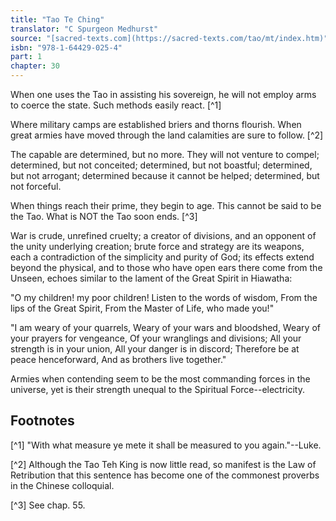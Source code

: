 ```yaml
---
title: "Tao Te Ching"
translator: "C Spurgeon Medhurst"
source: "[sacred-texts.com](https://sacred-texts.com/tao/mt/index.htm)"
isbn: "978-1-64429-025-4"
part: 1
chapter: 30
---
```

When one uses the Tao in assisting his sovereign, he will not employ arms to coerce the state. Such methods easily react. [^1]

Where military camps are established briers and thorns flourish. When great armies have moved through the land calamities are sure to follow. [^2]

The capable are determined, but no more. They will not venture to compel; determined, but not conceited; determined, but not boastful; determined, but not arrogant; determined because it cannot be helped; determined, but not forceful.

When things reach their prime, they begin to age. This cannot be said to be the Tao. What is NOT the Tao soon ends. [^3]

War is crude, unrefined cruelty; a creator of divisions, and an opponent of the unity underlying creation; brute force and strategy are its weapons, each a contradiction of the simplicity and purity of God; its effects extend beyond the physical, and to those who have open ears there come from the Unseen, echoes similar to the lament of the Great Spirit in Hiawatha:

"O my children! my poor children!
Listen to the words of wisdom,
From the lips of the Great Spirit,
From the Master of Life, who made you!"

"I am weary of your quarrels,
Weary of your wars and bloodshed,
Weary of your prayers for vengeance,
Of your wranglings and divisions;
All your strength is in your union,
All your danger is in discord;
Therefore be at peace henceforward,
And as brothers live together."

Armies when contending seem to be the most commanding forces in the universe, yet is their strength unequal to the Spiritual Force--electricity.

## Footnotes

[^1] "With what measure ye mete it shall be measured to you again."--Luke.

[^2] Although the Tao Teh King is now little read, so manifest is the Law of Retribution that this sentence has become one of the commonest proverbs in the Chinese colloquial.

[^3] See chap. 55.